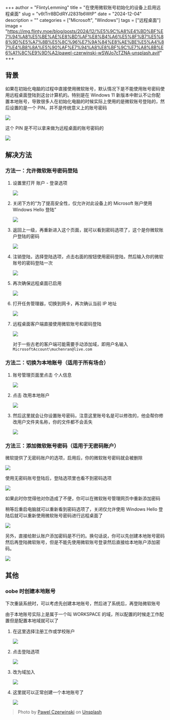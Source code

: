 +++
author = "FlintyLemming"
title = "在使用微软账号初始化的设备上启用远程桌面"
slug = "v6tTrr8BDdRYJ2831b6WtP"
date = "2024-12-04"
description = ""
categories = ["Microsoft", "Windows"]
tags = ["远程桌面"]
image = "https://img.flinty.moe/blog/posts/2024/12/%E5%9C%A8%E4%BD%BF%E7%94%A8%E5%BE%AE%E8%BD%AF%E8%B4%A6%E5%8F%B7%E5%88%9D%E5%A7%8B%E5%8C%96%E7%9A%84%E8%AE%BE%E5%A4%87%E4%B8%8A%E5%90%AF%E7%94%A8%E8%BF%9C%E7%A8%8B%E6%A1%8C%E9%9D%A2/pawel-czerwinski-wSWJo7cTZNA-unsplash.avif"
+++

## 背景

如果在初始化电脑的过程中直接使用微软账号，默认情况下是不能使用账号密码使用远程桌面登陆到这台计算机的。特别是在 Windows 11 新版本中默认不让你配置本地账号，导致很多人在初始化电脑的时候实际上使用的是微软账号登陆的，然后设置的是一个 PIN，并不是传统意义上的账号密码

![](https://img.flinty.moe/blog/posts/2024/12/%E5%9C%A8%E4%BD%BF%E7%94%A8%E5%BE%AE%E8%BD%AF%E8%B4%A6%E5%8F%B7%E5%88%9D%E5%A7%8B%E5%8C%96%E7%9A%84%E8%AE%BE%E5%A4%87%E4%B8%8A%E5%90%AF%E7%94%A8%E8%BF%9C%E7%A8%8B%E6%A1%8C%E9%9D%A2/CleanShot%202024-12-03%20at%2017.34.14@2x_DIjFhetbv5.avif)

这个 PIN 是不可以拿来做为远程桌面的账号密码的

![](https://img.flinty.moe/blog/posts/2024/12/%E5%9C%A8%E4%BD%BF%E7%94%A8%E5%BE%AE%E8%BD%AF%E8%B4%A6%E5%8F%B7%E5%88%9D%E5%A7%8B%E5%8C%96%E7%9A%84%E8%AE%BE%E5%A4%87%E4%B8%8A%E5%90%AF%E7%94%A8%E8%BF%9C%E7%A8%8B%E6%A1%8C%E9%9D%A2/CleanShot%202024-12-04%20at%2009.26.08@2x_Rb2n-89j8V.avif)

## 解决方法

### 方法一：允许微软账号密码登陆

1. 设置里打开 账户 - 登录选项

   ![](https://img.flinty.moe/blog/posts/2024/12/%E5%9C%A8%E4%BD%BF%E7%94%A8%E5%BE%AE%E8%BD%AF%E8%B4%A6%E5%8F%B7%E5%88%9D%E5%A7%8B%E5%8C%96%E7%9A%84%E8%AE%BE%E5%A4%87%E4%B8%8A%E5%90%AF%E7%94%A8%E8%BF%9C%E7%A8%8B%E6%A1%8C%E9%9D%A2/CleanShot%202024-12-04%20at%2010.17.40@2x_KWovCCl3HS.avif)
2. 关闭下方的“为了提高安全性，仅允许对此设备上的 Microsoft 账户使用 Windows Hello 登陆”

   ![](https://img.flinty.moe/blog/posts/2024/12/%E5%9C%A8%E4%BD%BF%E7%94%A8%E5%BE%AE%E8%BD%AF%E8%B4%A6%E5%8F%B7%E5%88%9D%E5%A7%8B%E5%8C%96%E7%9A%84%E8%AE%BE%E5%A4%87%E4%B8%8A%E5%90%AF%E7%94%A8%E8%BF%9C%E7%A8%8B%E6%A1%8C%E9%9D%A2/CleanShot%202024-12-04%20at%2010.39.56@2x_Zrskt7Lqz9.avif)
3. 返回上一级，再重新进入这个页面，就可以看到密码选项了，这个是你微软账户登陆的密码

   ![](https://img.flinty.moe/blog/posts/2024/12/%E5%9C%A8%E4%BD%BF%E7%94%A8%E5%BE%AE%E8%BD%AF%E8%B4%A6%E5%8F%B7%E5%88%9D%E5%A7%8B%E5%8C%96%E7%9A%84%E8%AE%BE%E5%A4%87%E4%B8%8A%E5%90%AF%E7%94%A8%E8%BF%9C%E7%A8%8B%E6%A1%8C%E9%9D%A2/CleanShot%202024-12-04%20at%2010.40.54@2x_RK9ib-6P42.avif)
4. 注销登陆，选择登陆选项，点击右面的按钮使用密码登陆，然后输入你的微软账号的密码登陆一次

   ![](https://img.flinty.moe/blog/posts/2024/12/%E5%9C%A8%E4%BD%BF%E7%94%A8%E5%BE%AE%E8%BD%AF%E8%B4%A6%E5%8F%B7%E5%88%9D%E5%A7%8B%E5%8C%96%E7%9A%84%E8%AE%BE%E5%A4%87%E4%B8%8A%E5%90%AF%E7%94%A8%E8%BF%9C%E7%A8%8B%E6%A1%8C%E9%9D%A2/CleanShot%202024-12-04%20at%2010.42.11@2x_rPW3joEgFM.avif)
5. 再次确保远程桌面已启用

   ![](https://img.flinty.moe/blog/posts/2024/12/%E5%9C%A8%E4%BD%BF%E7%94%A8%E5%BE%AE%E8%BD%AF%E8%B4%A6%E5%8F%B7%E5%88%9D%E5%A7%8B%E5%8C%96%E7%9A%84%E8%AE%BE%E5%A4%87%E4%B8%8A%E5%90%AF%E7%94%A8%E8%BF%9C%E7%A8%8B%E6%A1%8C%E9%9D%A2/CleanShot%202024-12-04%20at%2010.20.53@2x_z6FcfYa0m7.avif)

6. 打开任务管理器，切换到网卡，再次确认当前 IP 地址

   ![](https://img.flinty.moe/blog/posts/2024/12/%E5%9C%A8%E4%BD%BF%E7%94%A8%E5%BE%AE%E8%BD%AF%E8%B4%A6%E5%8F%B7%E5%88%9D%E5%A7%8B%E5%8C%96%E7%9A%84%E8%AE%BE%E5%A4%87%E4%B8%8A%E5%90%AF%E7%94%A8%E8%BF%9C%E7%A8%8B%E6%A1%8C%E9%9D%A2/CleanShot%202024-12-04%20at%2010.23.48@2x_I9yleKsgRM.avif)
7. 远程桌面客户端直接使用微软账号和密码登陆

   ![](https://img.flinty.moe/blog/posts/2024/12/%E5%9C%A8%E4%BD%BF%E7%94%A8%E5%BE%AE%E8%BD%AF%E8%B4%A6%E5%8F%B7%E5%88%9D%E5%A7%8B%E5%8C%96%E7%9A%84%E8%AE%BE%E5%A4%87%E4%B8%8A%E5%90%AF%E7%94%A8%E8%BF%9C%E7%A8%8B%E6%A1%8C%E9%9D%A2/CleanShot%202024-12-04%20at%2010.23.04@2x_yxNdAKxSdx.avif)

   对于一些古老的客户端可能需要手动添加域，即用户名输入 `MicrosoftAccount\muchenran@live.com`&#x20;

### 方法二：切换为本地账号（适用于所有场合）

1. 账号管理页面里点击 个人信息

   ![](https://img.flinty.moe/blog/posts/2024/12/%E5%9C%A8%E4%BD%BF%E7%94%A8%E5%BE%AE%E8%BD%AF%E8%B4%A6%E5%8F%B7%E5%88%9D%E5%A7%8B%E5%8C%96%E7%9A%84%E8%AE%BE%E5%A4%87%E4%B8%8A%E5%90%AF%E7%94%A8%E8%BF%9C%E7%A8%8B%E6%A1%8C%E9%9D%A2/CleanShot%202024-12-04%20at%2009.32.48@2x_M81G3GTST5.avif)
2. 点击 改用本地账户

   ![](https://img.flinty.moe/blog/posts/2024/12/%E5%9C%A8%E4%BD%BF%E7%94%A8%E5%BE%AE%E8%BD%AF%E8%B4%A6%E5%8F%B7%E5%88%9D%E5%A7%8B%E5%8C%96%E7%9A%84%E8%AE%BE%E5%A4%87%E4%B8%8A%E5%90%AF%E7%94%A8%E8%BF%9C%E7%A8%8B%E6%A1%8C%E9%9D%A2/CleanShot%202024-12-04%20at%2009.37.28@2x_dwIjJ8dUsr.avif)
3. 然后这里就会让你设置账号密码，注意这里账号名是可以修改的，他会帮你修改用户文件夹名称，你的文件都不会丢失

   ![](https://img.flinty.moe/blog/posts/2024/12/%E5%9C%A8%E4%BD%BF%E7%94%A8%E5%BE%AE%E8%BD%AF%E8%B4%A6%E5%8F%B7%E5%88%9D%E5%A7%8B%E5%8C%96%E7%9A%84%E8%AE%BE%E5%A4%87%E4%B8%8A%E5%90%AF%E7%94%A8%E8%BF%9C%E7%A8%8B%E6%A1%8C%E9%9D%A2/CleanShot%202024-12-04%20at%2009.57.10@2x_U5PT0SRnnq.avif)

### 方法三：添加微软账号密码（适用于无密码账户）

微软提供了无密码账户的选项，启用后，你的微软账号密码就会被删除

![](https://img.flinty.moe/blog/posts/2024/12/%E5%9C%A8%E4%BD%BF%E7%94%A8%E5%BE%AE%E8%BD%AF%E8%B4%A6%E5%8F%B7%E5%88%9D%E5%A7%8B%E5%8C%96%E7%9A%84%E8%AE%BE%E5%A4%87%E4%B8%8A%E5%90%AF%E7%94%A8%E8%BF%9C%E7%A8%8B%E6%A1%8C%E9%9D%A2/CleanShot%202024-12-04%20at%2009.23.45@2x_12SdC5mnmz.avif)

使用无密码账号登陆后，登陆选项里也看不到密码选项

![](https://img.flinty.moe/blog/posts/2024/12/%E5%9C%A8%E4%BD%BF%E7%94%A8%E5%BE%AE%E8%BD%AF%E8%B4%A6%E5%8F%B7%E5%88%9D%E5%A7%8B%E5%8C%96%E7%9A%84%E8%AE%BE%E5%A4%87%E4%B8%8A%E5%90%AF%E7%94%A8%E8%BF%9C%E7%A8%8B%E6%A1%8C%E9%9D%A2/CleanShot%202024-12-04%20at%2009.47.55@2x_K6ghHdRIC6.avif)

如果此时你觉得他对你造成了不便，你可以在微软账号管理网页中重新添加密码

稍等后重启电脑就可以重新看到密码选项了，关闭仅允许使用 Windows Hello 登陆后就可以重新使用微软账号密码进行远程桌面了

![](https://img.flinty.moe/blog/posts/2024/12/%E5%9C%A8%E4%BD%BF%E7%94%A8%E5%BE%AE%E8%BD%AF%E8%B4%A6%E5%8F%B7%E5%88%9D%E5%A7%8B%E5%8C%96%E7%9A%84%E8%AE%BE%E5%A4%87%E4%B8%8A%E5%90%AF%E7%94%A8%E8%BF%9C%E7%A8%8B%E6%A1%8C%E9%9D%A2/CleanShot%202024-12-04%20at%2010.15.00@2x_bpcKM3ktp0.avif)

另外，直接给默认账户添加密码是不行的。换句话说，你可以先创建本地账号密码然后再登陆微软账号，但是不能先使用微软账号登录然后直接给本地账户添加密码。

![](https://img.flinty.moe/blog/posts/2024/12/%E5%9C%A8%E4%BD%BF%E7%94%A8%E5%BE%AE%E8%BD%AF%E8%B4%A6%E5%8F%B7%E5%88%9D%E5%A7%8B%E5%8C%96%E7%9A%84%E8%AE%BE%E5%A4%87%E4%B8%8A%E5%90%AF%E7%94%A8%E8%BF%9C%E7%A8%8B%E6%A1%8C%E9%9D%A2/CleanShot%202024-12-04%20at%2009.46.26@2x_uWPpT7sNbV.avif)

## 其他

### oobe 时创建本地账号

下次重装系统时，可以考虑先创建本地账号，然后进了系统后，再登陆微软账号

由于本地账号实际上是属于一个叫 WORKSPACE 的域，所以配置的时候走工作配置但是配置本地域就可以了

1. 在这里选择注册工作或学校账户

   ![](https://img.flinty.moe/blog/posts/2024/12/%E5%9C%A8%E4%BD%BF%E7%94%A8%E5%BE%AE%E8%BD%AF%E8%B4%A6%E5%8F%B7%E5%88%9D%E5%A7%8B%E5%8C%96%E7%9A%84%E8%AE%BE%E5%A4%87%E4%B8%8A%E5%90%AF%E7%94%A8%E8%BF%9C%E7%A8%8B%E6%A1%8C%E9%9D%A2/CleanShot%202024-12-03%20at%2017.36.30@2x_cLRxzIhMco.avif)
2. 点击登陆选项

   ![](https://img.flinty.moe/blog/posts/2024/12/%E5%9C%A8%E4%BD%BF%E7%94%A8%E5%BE%AE%E8%BD%AF%E8%B4%A6%E5%8F%B7%E5%88%9D%E5%A7%8B%E5%8C%96%E7%9A%84%E8%AE%BE%E5%A4%87%E4%B8%8A%E5%90%AF%E7%94%A8%E8%BF%9C%E7%A8%8B%E6%A1%8C%E9%9D%A2/CleanShot%202024-12-03%20at%2017.36.54@2x_12UBOQRuBy.avif)
3. 改为域加入

   ![](https://img.flinty.moe/blog/posts/2024/12/%E5%9C%A8%E4%BD%BF%E7%94%A8%E5%BE%AE%E8%BD%AF%E8%B4%A6%E5%8F%B7%E5%88%9D%E5%A7%8B%E5%8C%96%E7%9A%84%E8%AE%BE%E5%A4%87%E4%B8%8A%E5%90%AF%E7%94%A8%E8%BF%9C%E7%A8%8B%E6%A1%8C%E9%9D%A2/CleanShot%202024-12-03%20at%2017.38.12@2x_OEVmcmNKqc.avif)
4. 这里就可以正常创建一个本地账号了

   ![](https://img.flinty.moe/blog/posts/2024/12/%E5%9C%A8%E4%BD%BF%E7%94%A8%E5%BE%AE%E8%BD%AF%E8%B4%A6%E5%8F%B7%E5%88%9D%E5%A7%8B%E5%8C%96%E7%9A%84%E8%AE%BE%E5%A4%87%E4%B8%8A%E5%90%AF%E7%94%A8%E8%BF%9C%E7%A8%8B%E6%A1%8C%E9%9D%A2/CleanShot%202024-12-03%20at%2017.38.38@2x_8zvkGPAcsW.avif)


> Photo by [Pawel Czerwinski](https://unsplash.com/@pawel_czerwinski?utm_content=creditCopyText&utm_medium=referral&utm_source=unsplash) on [Unsplash](https://unsplash.com/photos/a-close-up-of-a-wall-with-a-checkered-pattern-wSWJo7cTZNA?utm_content=creditCopyText&utm_medium=referral&utm_source=unsplash)
      